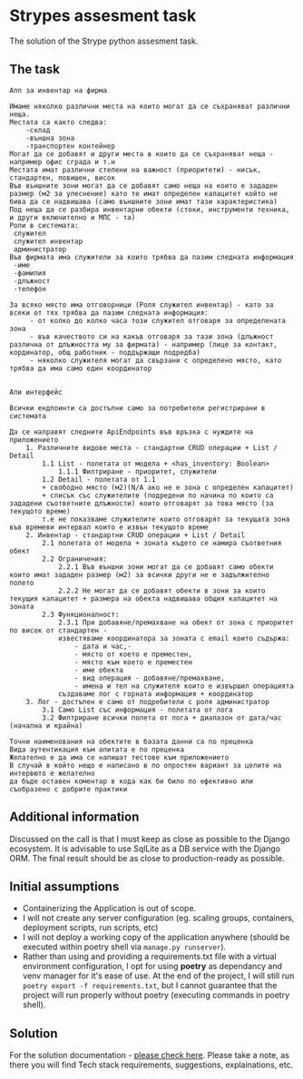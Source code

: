 # Strypes assesment task

The solution of the Strype python assesment task.

## The task

```
Апп за инвентар на фирма

Имаме няколко различни места на които могат да се съхраняват различни неща.
Местата са както следва:
	-склад
	-външна зона
	-транспортен контейнер 
Могат да се добавят и други места в които да се съхраняват неща - например офис сграда и т.н
Местата имат различни степени на важност (приоритети) - нисък, стандартен, повишен, висок
Във външните зони могат да се добавят само неща на които е зададен размер (м2 за улеснение) като те имат определен капацитет който не бива да се надвишава (само външните зони имат тази характеристика)
Под неща да се разбира инвентарни обекти (стоки, инструменти техника, и други включително и МПС - та)
Роли в системата:
 служител
 служител инвентар
 администратор
Във фирмата има служители за които трябва да пазим следната информация
 -име
 -фамилия
 -длъжност
 -телефон
 
За всяко място има отговорници (Роля служител инвентар) - като за всеки от тях трябва да пазим следната информация:
	 - от колко до колко часа този служител отговаря за определената зона
	 - във качеството си на какъв отговаря за тази зона (длъжност различна от длъжността му за фирмата) - например (лице за контакт, кординатор, общ работник - поддържащи подредба)
	 - няколко служителя могат да свързани с определено място, като трябва да има само един координатор


Апи интерфейс

Всички ендпоинти са достъпни само за потребители регистрирани в системата

Да се направят следните ApiEndpoints във връзка с нуждите на приложението
	1. Различните видове места - стандартни CRUD операции + List / Detail 
		1.1 List - полетата от модела + <has_inventory: Boolean>
			1.1.1 Филтриране - приоритет, служители
		1.2 Detail - полетата от 1.1
		+ свободно място (м2)(N/A ако не е зона с определен капацитет)
		+ списък със служителите (подредени по начина по които са зададени съответните длъжности) които отговарят за това място (за текущото време)
		т.е не показваме служителите които отговарят за текущата зона във времеви интервал които е извън текущото време
	2. Инвентар - стандартни CRUD операции + List / Detail
		2.1 полетата от модела + зоната където се намира съответния обект
		2.2 Ограничения:
			2.2.1 Във външни зони могат да се добавят само обекти които имат зададен размер (м2) за всички други не е задължително полето
			2.2.2 Не могат да се добавят обекти в зони за които текущия капацитет + размера на обекта надвишава общия капацитет на зоната
		2.3 Функционалност:
			2.3.1 При добавяне/премахване на обект от зона с приоритет по висок от стандартен -
			известяваме координатора за зоната с email които съдържа:
				- дата и час,-
				- място от което е преместен,
				- място към което е преместен
				- име обекта
				- вид операция - добавяне/премахване,
				- имена и тел на служителя които е извършил операцията
			създаваме лог с горната информация + координатор
	3. Лог - достъпен е само от подребители с роля администратор
		3.1 Само List със информация - полетата от лога
		3.2 Филтриране всички полета от лога + диапазон от дата/час (начална и крайна)

Точни наименования на обектите в базата данни са по преценка
Вида аутентикация към апитата е по преценка
Желателно е да има се напишат тестове към приложението
В случай в който нещо е написано в по опростен вариант за целите на интервюто е желателно
да бъде оставен коментар в кода как би било по ефективно или съобразено с добрите практики
```

## Additional information

Discussed on the call is that I must keep as close as possible to the Django ecosystem. It is advisable to use SqlLite as a DB service with the Django ORM. The final result should be as close to production-ready as possible.

## Initial assumptions

- Containerizing the Application is out of scope. 
- I will not create any server configuration (eg. scaling groups, containers, deployment scripts, run scripts, etc)
- I will not deploy a working copy of the application anywhere (should be executed within poetry shell via `manage.py runserver`).
- Rather than using and providing a requirements.txt file with a virtual environment configuration, I opt for using **poetry** as dependancy and venv manager for it's ease of use. At the end of the project, I will still run `poetry export -f requirements.txt`, but I cannot guarantee that the project will run properly without poetry (executing commands in poetry shell).


## Solution

For the solution documentation - [please check here](README-project.md).
Please take a note, as there you will find Tech stack requirements, suggestions, explainations, etc.